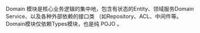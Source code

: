 Domain 模块是核心业务逻辑的集中地，包含有状态的Entity、领域服务Domain Service、以及各种外部依赖的接口类
（如Repository、ACL、中间件等。 Domain模块仅依赖Types模块，也是纯 POJO 。